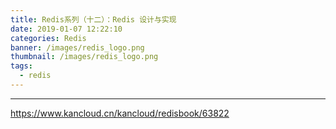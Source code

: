 ```yaml
---
title: Redis系列（十二）：Redis 设计与实现
date: 2019-01-07 12:22:10
categories: Redis
banner: /images/redis_logo.png
thumbnail: /images/redis_logo.png
tags: 
  - redis
---
```

----------------------------------

https://www.kancloud.cn/kancloud/redisbook/63822

<!-- more -->